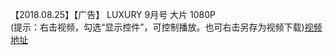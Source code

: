 【2018.08.25】【广告】   LUXURY 9月号 大片 1080P       
(提示：右击视频，勾选“显示控件”，可控制播放。也可右击另存为视频下载)[视频地址](https://video.h5.weibo.cn/1034:4276909878509605/4276909950905346)
